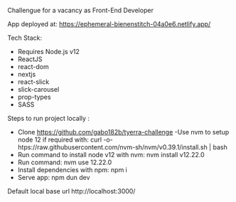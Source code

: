Challengue for a vacancy as Front-End Developer

App deployed at:
https://ephemeral-bienenstitch-04a0e6.netlify.app/

Tech Stack:

- Requires Node.js v12 
- ReactJS
- react-dom
- nextjs
- react-slick
- slick-carousel
- prop-types
- SASS

Steps to run project locally :

- Clone https://github.com/gabo182b/tyerra-challenge
-Use nvm to setup node 12 if required with: 
  curl -o- htps://raw.githubusercontent.com/nvm-sh/nvm/v0.39.1/install.sh | bash
- Run command to install node v12 with nvm: 
    nvm install v12.22.0
- Run command: 
    nvm use 12.22.0
- Install dependencies with npm: 
    npm i
- Serve app: 
    npm dun dev

Default local base url http://localhost:3000/